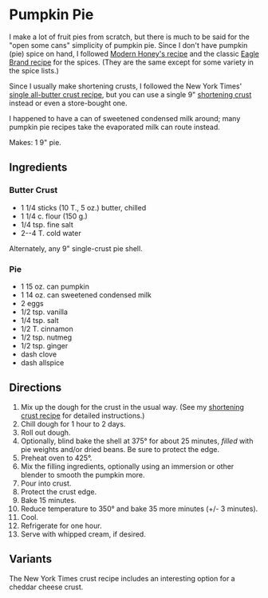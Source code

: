 # Pumpkin Pie

I make a lot of fruit pies from scratch, but there is much to be said for the "open some cans" simplicity of pumpkin pie.  Since I don't have pumpkin (pie) spice on hand, I followed [Modern Honey's recipe](https://www.modernhoney.com/perfect-pumpkin-pie/) and the classic [Eagle Brand recipe](https://www.eaglebrand.com/recipe-detail/perfectpumpkinpie-3929) for the spices.  (They are the same except for some variety in the spice lists.)

Since I usually make shortening crusts, I followed the New York Times' [single all-butter crust recipe](https://cooking.nytimes.com/recipes/448-all-butter-pie-crust), but you can use a single 9" [shortening crust](../pie/crust.md) instead or even a store-bought one.

I happened to have a can of sweetened condensed milk around; many pumpkin pie recipes take the evaporated milk can route instead.

Makes: 1 9" pie.

## Ingredients

### Butter Crust

* 1 1/4 sticks (10 T., 5 oz.) butter, chilled
* 1 1/4 c. flour (150 g.)
* 1/4 tsp. fine salt
* 2--4 T. cold water

Alternately, any 9" single-crust pie shell.

### Pie

* 1 15 oz. can pumpkin
* 1 14 oz. can sweetened condensed milk
* 2 eggs 
* 1/2 tsp. vanilla
* 1/4 tsp. salt
* 1/2 T. cinnamon
* 1/2 tsp. nutmeg
* 1/2 tsp. ginger
* dash clove
* dash allspice

## Directions

1. Mix up the dough for the crust in the usual way.  (See my [shortening crust recipe](../pie/crust.md) for detailed instructions.)
2. Chill dough for 1 hour to 2 days.
3. Roll out dough.
4. Optionally, blind bake the shell at 375° for about 25 minutes, *filled* with pie weights and/or dried beans.  Be sure to protect the edge.
5. Preheat oven to 425°.
6. Mix the filling ingredients, optionally using an immersion or other blender to smooth the pumpkin more.
7. Pour into crust.
8. Protect the crust edge.
9. Bake 15 minutes.
10. Reduce temperature to 350° and bake 35 more minutes (+/- 3 minutes).
11. Cool.
12. Refrigerate for one hour.
13. Serve with whipped cream, if desired.


## Variants

The New York Times crust recipe includes an interesting option for a cheddar cheese crust.
